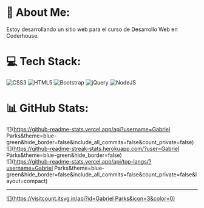 # 💫 About Me:
Estoy desarrollando un sitio web para el curso de Desarrollo Web en Coderhouse.<br>


# 💻 Tech Stack:
![CSS3](https://img.shields.io/badge/css3-%231572B6.svg?style=for-the-badge&logo=css3&logoColor=white) ![HTML5](https://img.shields.io/badge/html5-%23E34F26.svg?style=for-the-badge&logo=html5&logoColor=white) ![Bootstrap](https://img.shields.io/badge/bootstrap-%238511FA.svg?style=for-the-badge&logo=bootstrap&logoColor=white) ![jQuery](https://img.shields.io/badge/jquery-%230769AD.svg?style=for-the-badge&logo=jquery&logoColor=white) ![NodeJS](https://img.shields.io/badge/node.js-6DA55F?style=for-the-badge&logo=node.js&logoColor=white)
# 📊 GitHub Stats:
![](https://github-readme-stats.vercel.app/api?username=Gabriel Parks&theme=blue-green&hide_border=false&include_all_commits=false&count_private=false)<br/>
![](https://github-readme-streak-stats.herokuapp.com/?user=Gabriel Parks&theme=blue-green&hide_border=false)<br/>
![](https://github-readme-stats.vercel.app/api/top-langs/?username=Gabriel Parks&theme=blue-green&hide_border=false&include_all_commits=false&count_private=false&layout=compact)

---
[![](https://visitcount.itsvg.in/api?id=Gabriel Parks&icon=3&color=0)](https://visitcount.itsvg.in)

<!-- Proudly created with GPRM ( https://gprm.itsvg.in ) -->
